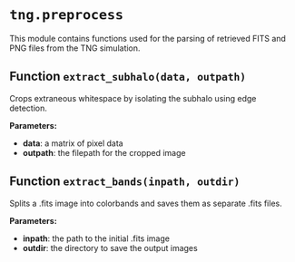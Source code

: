 # `tng.preprocess`

This module contains functions used for the parsing of retrieved FITS and PNG files from the TNG simulation.

## Function `extract_subhalo(data, outpath)`

Crops extraneous whitespace by isolating the subhalo using edge detection.

**Parameters:**
- **data**: a matrix of pixel data
- **outpath**: the filepath for the cropped image

## Function `extract_bands(inpath, outdir)`

Splits a .fits image into colorbands and saves them as separate .fits files.

**Parameters:**
- **inpath**: the path to the initial .fits image
- **outdir**: the directory to save the output images
